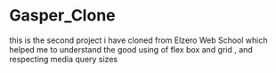 # Gasper_Clone
this is the second project i have cloned from Elzero Web School which helped me to understand the good using of flex box and grid , and respecting media query sizes

